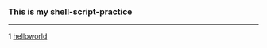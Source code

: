 ### This is my shell-script-practice 

---
 1 [helloworld](http://dodo9527.pw/blog/wordpress/shell-script-helloworld/)

